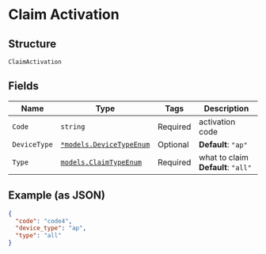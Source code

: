 
# Claim Activation

## Structure

`ClaimActivation`

## Fields

| Name | Type | Tags | Description |
|  --- | --- | --- | --- |
| `Code` | `string` | Required | activation code |
| `DeviceType` | [`*models.DeviceTypeEnum`](../../doc/models/device-type-enum.md) | Optional | **Default**: `"ap"` |
| `Type` | [`models.ClaimTypeEnum`](../../doc/models/claim-type-enum.md) | Required | what to claim<br>**Default**: `"all"` |

## Example (as JSON)

```json
{
  "code": "code4",
  "device_type": "ap",
  "type": "all"
}
```

